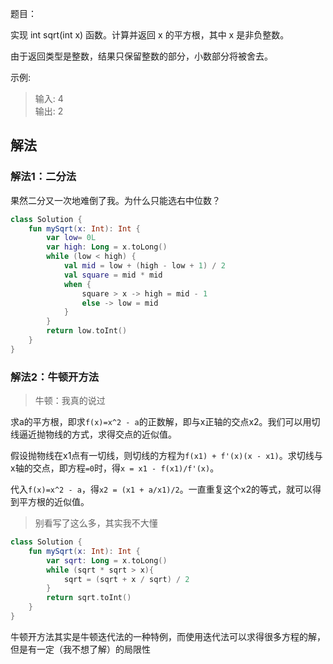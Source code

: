 题目：

实现 int sqrt(int x) 函数。计算并返回 x 的平方根，其中 x 是非负整数。

由于返回类型是整数，结果只保留整数的部分，小数部分将被舍去。

示例:

>输入: 4  
输出: 2

## 解法
### 解法1：二分法
果然二分又一次地难倒了我。为什么只能选右中位数？
```kotlin
class Solution {
    fun mySqrt(x: Int): Int {
        var low= 0L
        var high: Long = x.toLong()
        while (low < high) {
            val mid = low + (high - low + 1) / 2
            val square = mid * mid
            when {
                square > x -> high = mid - 1
                else -> low = mid
            }
        }
        return low.toInt()
    }
}
```

### 解法2：牛顿开方法
>牛顿：我真的说过

求a的平方根，即求`f(x)=x^2 - a`的正数解，即与x正轴的交点x2。我们可以用切线逼近抛物线的方式，求得交点的近似值。

假设抛物线在x1点有一切线，则切线的方程为`f(x1) + f'(x)(x - x1)`。求切线与x轴的交点，即方程` =0 `时，得`x = x1 - f(x1)/f'(x)`。

代入`f(x)=x^2 - a`，得`x2 = (x1 + a/x1)/2`。一直重复这个x2的等式，就可以得到平方根的近似值。

>别看写了这么多，其实我不大懂

```kotlin
class Solution {
    fun mySqrt(x: Int): Int {
        var sqrt: Long = x.toLong()
        while (sqrt * sqrt > x){
            sqrt = (sqrt + x / sqrt) / 2
        }
        return sqrt.toInt()
    }
}
```
牛顿开方法其实是牛顿迭代法的一种特例，而使用迭代法可以求得很多方程的解，但是有一定（我不想了解）的局限性
